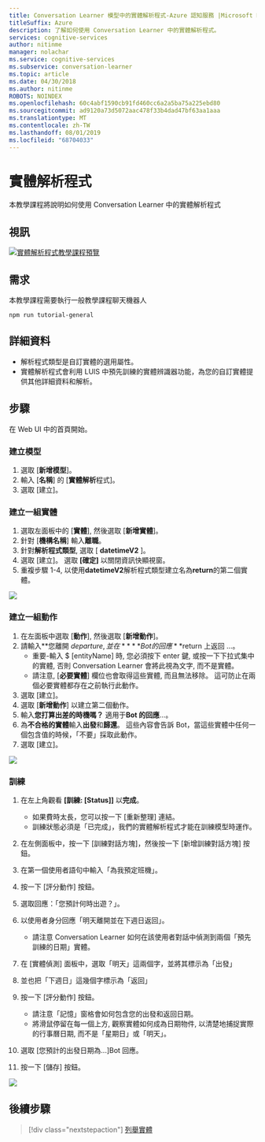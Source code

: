 ```yaml
---
title: Conversation Learner 模型中的實體解析程式-Azure 認知服務 |Microsoft Docs
titleSuffix: Azure
description: 了解如何使用 Conversation Learner 中的實體解析程式。
services: cognitive-services
author: nitinme
manager: nolachar
ms.service: cognitive-services
ms.subservice: conversation-learner
ms.topic: article
ms.date: 04/30/2018
ms.author: nitinme
ROBOTS: NOINDEX
ms.openlocfilehash: 60c4abf1590cb91fd460cc6a2a5ba75a225ebd80
ms.sourcegitcommit: ad9120a73d5072aac478f33b4dad47bf63aa1aaa
ms.translationtype: MT
ms.contentlocale: zh-TW
ms.lasthandoff: 08/01/2019
ms.locfileid: "68704033"
---
```

# <a name="entity-resolvers"></a>實體解析程式

本教學課程將說明如何使用 Conversation Learner 中的實體解析程式

## <a name="video"></a>視訊

[![實體解析程式教學課程預覽](https://aka.ms/cl_Tutorial_v3_EntityResolvers_Preview)](https://aka.ms/cl_Tutorial_v3_EntityResolvers)

## <a name="requirements"></a>需求
本教學課程需要執行一般教學課程聊天機器人

    npm run tutorial-general

## <a name="details"></a>詳細資料

- 解析程式類型是自訂實體的選用屬性。
- 實體解析程式會利用 LUIS 中預先訓練的實體辨識器功能，為您的自訂實體提供其他詳細資料和解析。

## <a name="steps"></a>步驟

在 Web UI 中的首頁開始。

### <a name="create-the-model"></a>建立模型

1. 選取 [**新增模型**]。
2. 輸入 [**名稱**] 的 [**實體解析**程式]。
3. 選取 [建立]。

### <a name="create-a-pair-of-entities"></a>建立一組實體

1. 選取左面板中的 [**實體**], 然後選取 [**新增實體**]。
2. 針對 [**機構名稱**] 輸入**離職**。
3. 針對**解析程式類型**, 選取 [ **datetimeV2** ]。
4. 選取 [建立]。 選取 **[確定]** 以關閉資訊快顯視窗。
5. 重複步驟 1-4, 以使用**datetimeV2**解析程式類型建立名為**return**的第二個實體。

![](../media/T09_entities.png)

### <a name="create-a-pair-of-actions"></a>建立一組動作

1. 在左面板中選取 [**動作**], 然後選取 [**新增動作**]。
2. 請輸入**您離開 $departure, 並在** **Bot 的回應**$return 上返回 ...。
    - 重要-輸入 $ [entityName] 時, 您必須按下 enter 鍵, 或按一下下拉式集中的實體, 否則 Conversation Learner 會將此視為文字, 而不是實體。
    - 請注意, [**必要實體**] 欄位也會取得這些實體, 而且無法移除。 這可防止在兩個必要實體都存在之前執行此動作。
3. 選取 [建立]。
4. 選取 [**新增動作**] 以建立第二個動作。
5. 輸入**您打算出差的時機嗎？** 適用于**Bot 的回應**...。
6. 為**不合格的實體**輸入**出發**和**歸還**。 這些內容會告訴 Bot，當這些實體中任何一個包含值的時候，「不要」採取此動作。
7. 選取 [建立]。

![](../media/T09_actions.png)

### <a name="training"></a>訓練

1. 在左上角觀看 **[訓練: [Status]]** 以**完成**。
    - 如果費時太長，您可以按一下 [重新整理] 連結。
    - 訓練狀態必須是「已完成」，我們的實體解析程式才能在訓練模型時運作。

2. 在左側面板中，按一下 [訓練對話方塊]，然後按一下 [新增訓練對話方塊] 按鈕。
3. 在第一個使用者語句中輸入「為我預定班機」。 
4. 按一下 [評分動作] 按鈕。
5. 選取回應：「您預計何時出遊？」。
6. 以使用者身分回應「明天離開並在下週日返回」。
    - 請注意 Conversation Learner 如何在該使用者對話中偵測到兩個「預先訓練的日期」實體。
7. 在 [實體偵測] 面板中，選取「明天」這兩個字，並將其標示為「出發」
8. 並也把「下週日」這幾個字標示為「返回」
9. 按一下 [評分動作] 按鈕。
    - 請注意「記憶」窗格會如何包含您的出發和返回日期。
    - 將滑鼠停留在每一個上方, 觀察實體如何成為日期物件, 以清楚地捕捉實際的行事曆日期, 而不是「星期日」或「明天」。
10. 選取 [您預計的出發日期為...]Bot 回應。
11. 按一下 [儲存] 按鈕。

![](../media/T09_training.png)

## <a name="next-steps"></a>後續步驟

> [!div class="nextstepaction"]
> [列舉實體](./tutorial-enum-set-entity.md)
